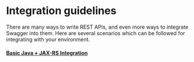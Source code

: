 Integration guidelines
==========

There are many ways to write REST APIs, and even more ways to integrate Swagger into them.  Here 
are several scenarios which can be followed for integrating with your environment.

#### [Basic Java + JAX-RS Integration](java-jax-rs)

